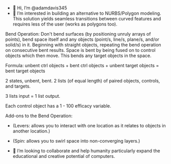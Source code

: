- 👋 Hi, I’m @adamdavis345
- 👀 I’m interested in building an alternative to NURBS/Polygon modeling. This solution yields seamless transitions between curved features and requires less of the user (works as polygons too).

Bend Operation:
Don't bend surfaces (by positioning unruly arrays of points), bend space itself and any objects (point/s, line/s, plane/s, and/or solid/s) in it. Beginning with straight objects, repeating the bend operation on consecutive bent results. Space is bent by being fused on to control objects which then move. This bends any target objects in the space.

Formula:
unbent ctrl objects + bent ctrl objects + unbent target objects = bent target objects

2 states, unbent, bent. 
2 lists (of equal length) of paired objects, controls, and targets. 

3 lists input = 1 list output. 

Each control object has a 1 - 100 efficacy variable.

Add-ons to the Bend Operation:
- (Levers: allows you to interact with one location as it relates to objects in another location.)
- (Spin: allows you to swirl space into non-converging layers.)

- 💞️ I’m looking to collaborate and help humanity particularly expand the educational and creative potential of computers.

<!---
- 🌱 I’m currently learning Blender and wonder if this could be built as an Add-on.
- 📫 How to reach me ...
--->

